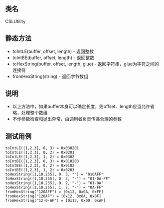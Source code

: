 ## 类名
CSLUtility

## 静态方法
* toIntLE(buffer, offset, length) - 返回整数
* toIntBE(buffer, offset, length) - 返回整数
* toHexString(buffer, offset, length, glue) - 返回字符串，glue为字符之间的连接符
* fromHexString(string) - 返回字节数组

## 说明
* 以上方法中，如果buffer本身可以确定长度，则offset、length应当允许省略，处理整个数组
* 不作参数检查和抛出异常，由调用者负责传递合理的参数

## 测试用例
```
toIntLE([1,2,3], 0, 3) = 0x030201
toIntLE([1,2,3], 0, 2) = 0x0201
toIntLE([1,2,3], 1, 2) = 0x0302
toIntBE([1,2,3], 0, 3) = 0x010203
toIntBE([1,2,3], 0, 2) = 0x0102
toIntBE([1,2,3], 1, 2) = 0x0203
toHexString([1,10,255], 0, 3, "") = "010AFF"
toHexString([1,10,255], 0, 3, "-") = "01-0A-FF"
toHexString([1,10,255], 0, 2, "-") = "01-0A"
toHexString([1,10,255], 1, 2, "-") = "0A-FF"
fromHexString("120AFF") = [0x12, 0x0A, 0xFF]
fromHexString("120AF") = [0x12, 0x0A, 0x0F]
fromHexString("12-0-AF") = [0x12, 0x00, 0xAF]
```